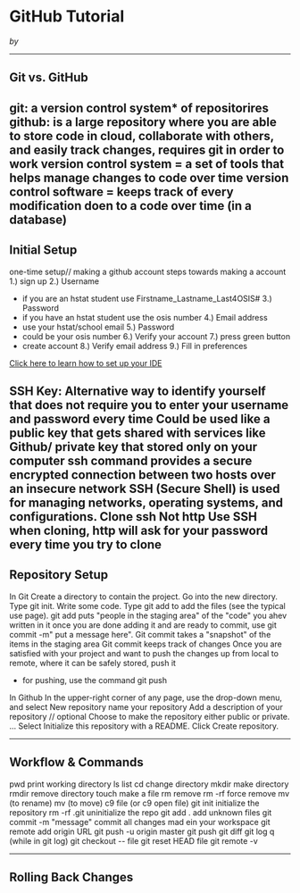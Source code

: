 # GitHub Tutorial

_by <Maie Sayed>_

---
## Git vs. GitHub
git: a version control system* of repositorires
github: is a large repository where you are able to store code in cloud, collaborate with others, and easily track changes, requires git in order to work
version control system = a set of tools that helps manage changes to code over time
version control software = keeps track of every modification doen to a code over time (in a database)
---
## Initial Setup
one-time setup// making a github account
steps towards making a account
1.) sign up
2.) Username
- if you are an hstat student use Firstname_Lastname_Last4OSIS#
3.) Password
- if you have an hstat student use the osis number
4.) Email address
- use your hstat/school email
5.) Password
- could be your osis number
6.) Verify your account
7.) press green button
- create account
8.) Verify email address
9.) Fill in preferences

[Click here to learn how to set up your IDE](https://github.com/hstatsep/ide50)

SSH Key:
Alternative way to identify yourself that does not require you to enter your username and password every time
Could be used like a public key that gets shared with services like Github/ private key that stored only on your computer
ssh command provides a secure encrypted connection between two hosts over an insecure network
SSH (Secure Shell) is used for managing networks, operating systems, and configurations.
Clone ssh
Not http
Use SSH when cloning, http will ask for your password every time you try to clone
---
## Repository Setup
In Git
Create a directory to contain the project.
Go into the new directory.
Type git init.
Write some code.
Type git add to add the files (see the typical use page).
git add puts "people in the staging area" of the "code" you ahev written in it
once you are done adding it and are ready to commit, use git commit -m" put a message here".
Git commit takes a "snapshot" of the items in the staging area
Git commit keeps track of changes
Once you are satisfied with your project and want to push the changes up from local to remote, where it can be safely stored, push it
- for pushing, use the command git push

In Github
In the upper-right corner of any page, use the drop-down menu, and select New repository
name your repository
Add a description of your repository // optional
Choose to make the repository either public or private. ...
Select Initialize this repository with a README.
Click Create repository.


---
## Workflow & Commands

pwd print working directory
ls list
cd change directory
mkdir make directory
rmdir remove directory
touch make a file
rm remove
rm -rf force remove
mv (to rename)
mv (to move)
c9 file (or c9 open file)
git init initialize the repository
rm -rf .git uninitialize the repo
git add . add unknown files
git commit -m "message" commit all changes mad ein your workspace
git remote add origin URL
git push -u origin master
git push
git diff
git log
q (while in git log)
git checkout -- file
git reset HEAD file
git remote -v

---
## Rolling Back Changes